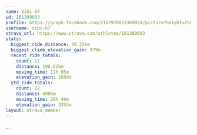 ```yaml
---
name: Zibi 67
id: 101389603
profile: https://graph.facebook.com/2167978823369064/picture?height=256&width=256
username: zibi-67
strava_url: https://www.strava.com/athletes/101389603
stats:
  biggest_ride_distance: 70.25km
  biggest_climb_elevation_gain: 979m
  recent_ride_totals:
    count: 11
    distance: 190.62km
    moving_time: 11h 05m
    elevation_gain: 2089m
  ytd_ride_totals:
    count: 22
    distance: 498km
    moving_time: 28h 49m
    elevation_gain: 3355m
layout: strava_member
--- 
```

...
